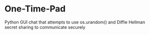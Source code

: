 # One-Time-Pad
Python GUI chat that attempts to use os.urandom() and Diffie Hellman secret sharing to communicate securely
